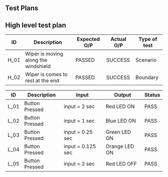 

## Test Plans

## High level test plan
| ID | Description | Expected O/P | Actual O/P | Type of test |
| --- | --- | --- | --- | --- |
| H_01 | Wiper is moving along the windshield	| PASSED | SUCCESS | Scenario |
| H_02 | Wiper is comes to rest at the end |	PASSED |	SUCCESS |	Boundary|

| ID | Description | Input | Output | Status |
| --- | --- | --- | --- | --- |
| L\_01 | Button Pressed | input = 2 sec | Red LED ON  | PASS |
| L\_02 | Button Pressed | input = 1 sec | Blue LED ON  | PASS |
| L\_03 | Button Pressed | input = 0.25 sec | Green LED ON  | PASS |
| L\_04 | Button Pressed | input = 0.125 sec | Orange LED ON  | PASS |
| L\_05 | Button Pressed | input = 2 sec| Red LED OFF  | PASS |
